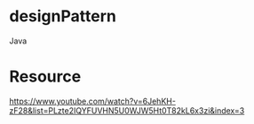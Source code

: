 # designPattern
Java
# Resource 
https://www.youtube.com/watch?v=6JehKH-zF28&list=PLzte2IQYFUVHN5U0WJW5Ht0T82kL6x3zi&index=3
